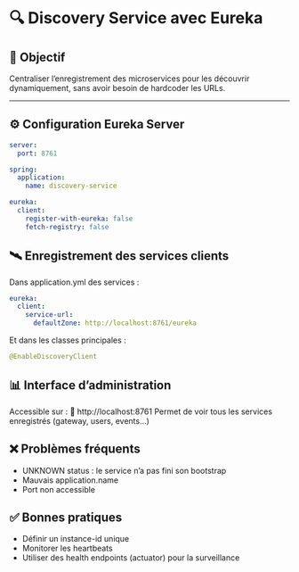 # 🔍 Discovery Service avec Eureka

## 🎯 Objectif

Centraliser l’enregistrement des microservices pour les découvrir dynamiquement, sans avoir besoin de hardcoder les URLs.

---

## ⚙️ Configuration Eureka Server

```yaml
server:
  port: 8761

spring:
  application:
    name: discovery-service

eureka:
  client:
    register-with-eureka: false
    fetch-registry: false
```

## 🛰️ Enregistrement des services clients

Dans application.yml des services :

```yaml
eureka:
  client:
    service-url:
      defaultZone: http://localhost:8761/eureka
```

Et dans les classes principales :

```java
@EnableDiscoveryClient
```

## 📊 Interface d’administration

Accessible sur :
🔗 http://localhost:8761
Permet de voir tous les services enregistrés (gateway, users, events…)

## ❌ Problèmes fréquents

- UNKNOWN status : le service n’a pas fini son bootstrap
- Mauvais application.name
- Port non accessible

## ✅ Bonnes pratiques

- Définir un instance-id unique
- Monitorer les heartbeats
- Utiliser des health endpoints (actuator) pour la surveillance
